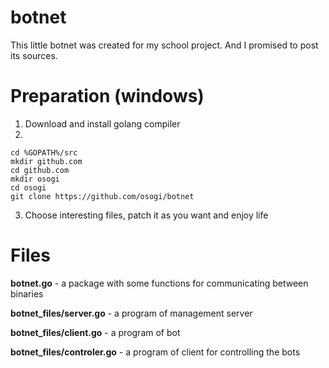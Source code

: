 # botnet
This little botnet was created for my school project. And I promised to post its sources.
# Preparation (windows)
1) Download and install golang compiler
2) 
```
cd %GOPATH%/src
mkdir github.com
cd github.com
mkdir osogi
cd osogi
git clone https://github.com/osogi/botnet
```
3) Choose interesting files, patch it as you want and enjoy life

# Files
**botnet.go** - a package with some functions for communicating between binaries

**botnet_files/server.go** - a program of management server

**botnet_files/client.go** - a program of bot

**botnet_files/controler.go** - a program of client for controlling the bots

